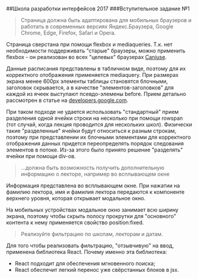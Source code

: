 ##Школа разработки интерфейсов 2017
###Вступительное задание №1
>Страница должна быть адаптирована для мобильных браузеров и работать в современных версиях Яндекс.Браузера, Google Chrome, Edge, Firefox, Safari и Opera.

Страница сверстана при помощи flexbox и mediaqueries.
Т.к. нет необходимости поддерживать "старые" браузеры, можно применить flexbox - он реализован во всех "целевых" браузерах [Caniuse](http://caniuse.com/#search=flexbox).

Данные расписания представлены в табличном виде, поэтому для их корректного отображения применяется mediaquery. При размерах экрана менее 600px элементы таблицы становятся блочными, заголовок скрывается, а в качестве "элементов-заголовков" для каждой из ячеек выступают псевдо-элемены before. Прием детально рассмотрен в статье на [developers.google.com](https://developers.google.com/web/fundamentals/getting-started/your-first-multi-screen-site/#adapt_elements_to_wide_viewport).

При таком подходе не удается использовать "стандартный" прием разделения одной ячейки строки на несколько при помощи rowspan (тот случай, когда лекция проводится для нескольких школ). Физически такие "разделенные" ячейки будут относиться к разным строкам, поэтому при представлении их блочными элементами для корректного отображения данных придется переопределять порядок следования элементов в потоке.
Из-за этого было принято решение "разделять" ячейки при помощи div-ов.

>...должна быть возможность получить дополнительную информацию о лекторе, например во всплывающем окне

Информация представлена во всплывающем окне. При нажатии на фамилию лектора, имя и фамилия лектора передаются к компоненте верхнего уровня, которая открывает модальное окно.

На мобильных устройствах модальное окно занимает всю ширину экрана, поэтому чтобы скрыть полосу прокрутки для "основного" контента к нему применяется свойство position:fixed.

>Реализуйте фильтрацию по школам, лекторам и датам. 

Для того чтобы реализовать фильтрацию, "отзывчивую" на ввод, применена библиотека React. Почему именно эта библиотека:
* React подходит для обеспечения мгновенного поиска;
* React обеспечит легкий перенос уже свёрстанных блоков в jsx.